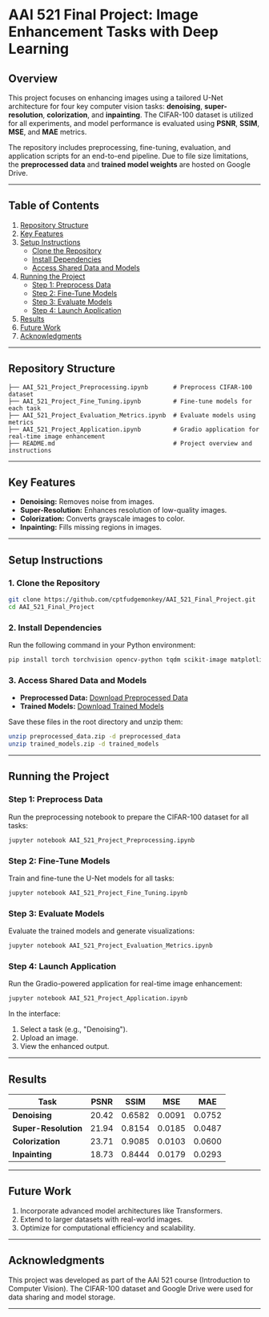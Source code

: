 
# **AAI 521 Final Project: Image Enhancement Tasks with Deep Learning**

## **Overview**
This project focuses on enhancing images using a tailored U-Net architecture for four key computer vision tasks: **denoising**, **super-resolution**, **colorization**, and **inpainting**. The CIFAR-100 dataset is utilized for all experiments, and model performance is evaluated using **PSNR**, **SSIM**, **MSE**, and **MAE** metrics.

The repository includes preprocessing, fine-tuning, evaluation, and application scripts for an end-to-end pipeline. Due to file size limitations, the **preprocessed data** and **trained model weights** are hosted on Google Drive.

---

## **Table of Contents**
1. [Repository Structure](#repository-structure)
2. [Key Features](#key-features)
3. [Setup Instructions](#setup-instructions)
    - [Clone the Repository](#1-clone-the-repository)
    - [Install Dependencies](#2-install-dependencies)
    - [Access Shared Data and Models](#3-access-shared-data-and-models)
4. [Running the Project](#running-the-project)
    - [Step 1: Preprocess Data](#step-1-preprocess-data)
    - [Step 2: Fine-Tune Models](#step-2-fine-tune-models)
    - [Step 3: Evaluate Models](#step-3-evaluate-models)
    - [Step 4: Launch Application](#step-4-launch-application)
5. [Results](#results)
6. [Future Work](#future-work)
7. [Acknowledgments](#acknowledgments)

---

## **Repository Structure**
```
├── AAI_521_Project_Preprocessing.ipynb       # Preprocess CIFAR-100 dataset
├── AAI_521_Project_Fine_Tuning.ipynb         # Fine-tune models for each task
├── AAI_521_Project_Evaluation_Metrics.ipynb  # Evaluate models using metrics
├── AAI_521_Project_Application.ipynb         # Gradio application for real-time image enhancement
├── README.md                                 # Project overview and instructions
```

---

## **Key Features**
- **Denoising:** Removes noise from images.
- **Super-Resolution:** Enhances resolution of low-quality images.
- **Colorization:** Converts grayscale images to color.
- **Inpainting:** Fills missing regions in images.

---

## **Setup Instructions**

### 1. Clone the Repository
```bash
git clone https://github.com/cptfudgemonkey/AAI_521_Final_Project.git
cd AAI_521_Final_Project
```

### 2. Install Dependencies
Run the following command in your Python environment:
```bash
pip install torch torchvision opencv-python tqdm scikit-image matplotlib gradio
```

### 3. Access Shared Data and Models
- **Preprocessed Data:** [Download Preprocessed Data](https://drive.google.com/uc?id=1JgwTV5N7Lm0MKR5gdMAXLsroNtMff-K5)
- **Trained Models:** [Download Trained Models](https://drive.google.com/uc?id=1-XVnUaJBYYcH8nGQ-FA4Cg8NXo0yxTUe)

Save these files in the root directory and unzip them:
```bash
unzip preprocessed_data.zip -d preprocessed_data
unzip trained_models.zip -d trained_models
```

---

## **Running the Project**

### **Step 1: Preprocess Data**
Run the preprocessing notebook to prepare the CIFAR-100 dataset for all tasks:
```bash
jupyter notebook AAI_521_Project_Preprocessing.ipynb
```

### **Step 2: Fine-Tune Models**
Train and fine-tune the U-Net models for all tasks:
```bash
jupyter notebook AAI_521_Project_Fine_Tuning.ipynb
```

### **Step 3: Evaluate Models**
Evaluate the trained models and generate visualizations:
```bash
jupyter notebook AAI_521_Project_Evaluation_Metrics.ipynb
```

### **Step 4: Launch Application**
Run the Gradio-powered application for real-time image enhancement:
```bash
jupyter notebook AAI_521_Project_Application.ipynb
```

In the interface:
1. Select a task (e.g., "Denoising").
2. Upload an image.
3. View the enhanced output.

---

## **Results**
| Task               | PSNR   | SSIM   | MSE    | MAE    |
|--------------------|--------|--------|--------|--------|
| **Denoising**      | 20.42  | 0.6582 | 0.0091 | 0.0752 |
| **Super-Resolution** | 21.94  | 0.8154 | 0.0185 | 0.0487 |
| **Colorization**   | 23.71  | 0.9085 | 0.0103 | 0.0600 |
| **Inpainting**     | 18.73  | 0.8444 | 0.0179 | 0.0293 |

---

## **Future Work**
1. Incorporate advanced model architectures like Transformers.
2. Extend to larger datasets with real-world images.
3. Optimize for computational efficiency and scalability.

---

## **Acknowledgments**
This project was developed as part of the AAI 521 course (Introduction to Computer Vision). The CIFAR-100 dataset and Google Drive were used for data sharing and model storage.

---

